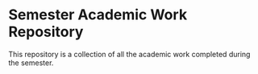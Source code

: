 # Semester Academic Work Repository

 This repository is a collection of all the academic work completed during the semester.


